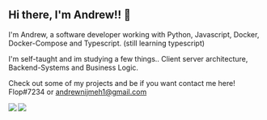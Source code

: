 ## Hi there, I'm Andrew!! 👋

I'm Andrew, a software developer working with Python, Javascript, Docker, Docker-Compose and  Typescript. (still learning typescript)

I'm self-taught and im studying a few things.. Client server architecture, Backend-Systems and Business Logic.

Check out some of my projects and be if you want contact me here! Flop#7234 or andrewnijmeh1@gmail.com

<img align="left" src="https://github-readme-stats.vercel.app/api?username=andrewnijmeh&count_private=true&line_height=21&show_icons=true&hide_border=true"/>
<img align="left" src="https://github-readme-stats.vercel.app/api/top-langs/?username=andrewnijmeh&layout=compact&card_width=250&hide_border=true"/>
